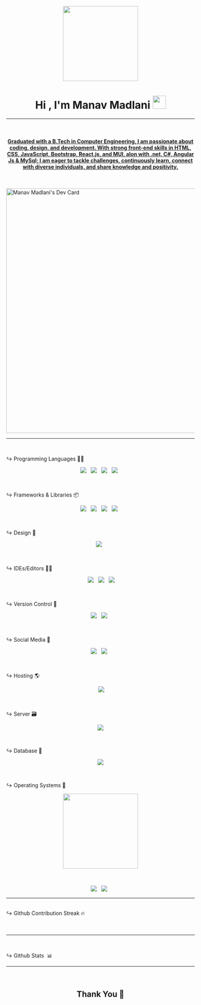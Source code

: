 <p align="center">
    <img src="https://cdn.dribbble.com/users/1563393/screenshots/6594875/desk_guy_test_2.gif" height="200" />
</p>

<h1 align="center">Hi , I'm Manav Madlani <img src="https://media.giphy.com/media/hvRJCLFzcasrR4ia7z/giphy.gif"
        width="35"></h1>
<p align="center">
    <a href=""</a>
</p>
<hr />
        <br>
<div style="text-align: center;">
    <h4>Graduated with a B.Tech in Computer Engineering, I am passionate about coding, design, and development. With strong front-end skills in HTML, CSS, JavaScript, Bootstrap, React.js, and MUI, alon with .net, C#, Angular Js & MySql; I am eager to tackle challenges, continuously learn, connect with diverse individuals, and share knowledge and positivity.</h4>
</div>
<br>

<a href="https://app.daily.dev/manav_7"><img src="https://api.daily.dev/devcards/v2/6kB0Wn1Ie4aue7d3AGuNv.png?type=wide&r=7mo" width="652" alt="Manav Madlani's Dev Card"/></a>

<hr>
<br>

<span>&#8618;</span> Programming Languages 👨‍💻
<br>
<p align='center'>
    <img src="https://img.shields.io/badge/python-3776AB?style=for-the-badge&logo=python&logoColor=white">&nbsp;&nbsp;
    <img
        src="https://img.shields.io/badge/html5-E34F26?style=for-the-badge&logo=html5&logoColor=white">&nbsp;&nbsp;
    <img
        src="https://img.shields.io/badge/css3-1572B6?style=for-the-badge&logo=css3&logoColor=white">&nbsp;&nbsp;
    <img
        src="https://img.shields.io/badge/javascript-F7DF1E?style=for-the-badge&logo=javascript&logoColor=black">&nbsp;&nbsp;
</p>
<br>

<span>&#8618;</span> Frameworks & Libraries 📦
<br>
<p align='center'>
    <img
        src="https://img.shields.io/badge/bootstrap-563D7C?style=for-the-badge&logo=bootstrap&logoColor=white">&nbsp;&nbsp;
    <img
        src="https://img.shields.io/badge/material%20ui-0081CB?style=for-the-badge&logo=mui&logoColor=white">&nbsp;&nbsp;
    <img
        src="https://img.shields.io/badge/redux-764ABC?style=for-the-badge&logo=redux&logoColor=white">&nbsp;&nbsp;
    <img
        src="https://img.shields.io/badge/react-61DAFB?style=for-the-badge&logo=react&logoColor=black">&nbsp;&nbsp;
</p>
<br>

<span>&#8618;</span> Design 🎨
<br>
<p align='center'>
    <img
        src="https://img.shields.io/badge/Canva-00C4CC?style=for-the-badge&logo=canva&logoColor=white">&nbsp;&nbsp;
</p>
<br>

<span>&#8618;</span> IDEs/Editors 👨‍🔧
<br>
<p align="center">
    &nbsp;&nbsp;
    <img
        src="https://img.shields.io/badge/jupyter-F37626?style=for-the-badge&logo=jupyter&logoColor=white">&nbsp;&nbsp;
    <img
        src="https://img.shields.io/badge/pycharm-000000?style=for-the-badge&logo=pycharm&logoColor=white&labelColor=21D789">&nbsp;&nbsp;
    <img
        src="https://img.shields.io/badge/Visual%20Studio%20Code-0078D7?style=for-the-badge&logo=visual-studio-code&logoColor=white">&nbsp;&nbsp;
</p>
<br>

<span>&#8618;</span> Version Control 🔧
<br>
<p align='center'>
    <img src="https://img.shields.io/badge/git-F05032?style=for-the-badge&logo=git&logoColor=white">&nbsp;&nbsp;
    <img
        src="https://img.shields.io/badge/github-181717?style=for-the-badge&logo=github&logoColor=white">&nbsp;&nbsp;
</p>
<br>

<span>&#8618;</span> Social Media 🔗
<br>
<p align='center'>
    <a href="[https://www.instagram.com/manav__77](https://www.instagram.com/maanv__77/)" target="_blank">
        <img src="https://img.shields.io/badge/Instagram-E4405F?style=for-the-badge&logo=Instagram&logoColor=white"></a>&nbsp;&nbsp;
    <a href="https://www.linkedin.com/in/manav-madlani-975587202" target="_blank">
        <img src="https://img.shields.io/badge/LinkedIn-0077B5?style=for-the-badge&logo=linkedin&logoColor=white"></a>&nbsp;&nbsp;
</p>
<br>

<span>&#8618;</span> Hosting 🌎
<br>
<p align='center'>
   &nbsp;&nbsp;
    <img
        src="https://img.shields.io/badge/github%20pages-181717?style=for-the-badge&logo=github&logoColor=white">&nbsp;&nbsp;
</p>
<br>

<span>&#8618;</span> Server 🗃️
<br>
<p align='center'>
    <img src="https://img.shields.io/badge/apache-D22128?style=for-the-badge&logo=apache&logoColor=white">
</p>
<br>

<span>&#8618;</span> Database 💾
<br>
<p align='center'>
    <img src="https://img.shields.io/badge/mysql-4479A1?style=for-the-badge&logo=mysql&logoColor=white">
</p>
<br>

<span>&#8618;</span> Operating Systems 🐧
<br>
<p align='center'>
    <img src="https://media.giphy.com/media/WFZvB7VIXBgiz3oDXE/giphy.gif" width="200" height="200" frameBorder="0"
        class="giphy-embed" allowFullScreen></img>
</p>
<br>
<p align='center'>
    <img src="https://img.shields.io/badge/Ubuntu-E95420?style=for-the-badge&logo=ubuntu&logoColor=white">&nbsp;&nbsp;
    <img src="https://img.shields.io/badge/Windows-0078D6?style=for-the-badge&logo=windows&logoColor=white">&nbsp;&nbsp;
</p>
<hr>
<br>
<span>&#8618;</span> Github Contribution Streak 🔥
<br>
<br>

<br>

<hr><br>

<span>&#8618;</span> Github Stats &nbsp;📊
<br>
<hr>

<br>

<h2 align='center'>Thank You 🙂</h2>



